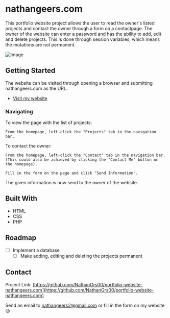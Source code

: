 # nathangeers.com

This portfolio website project allows the user to read the owner's listed projects and contact the owner through a form on a contactpage.
The owner of the website can enter a password and has the ability to add, edit and delete projects. This is done through session variables, which means the mutations are not permanent.

![Image](https://github.com/user-attachments/assets/a5a60b10-5961-4681-8426-6dbc01ff7525)

## Getting Started

The website can be visited through opening a browser and submitting nathangeers.com as the URL.

- [Visit my website](nathangeers.com)

### Navigating

To view the page with the list of projects:

    From the homepage, left-click the "Projects" tab in the navigation bar.
    
To contact the owner:
    
    From the homepage, left-click the "Contact" tab in the navigation bar.
    (This could also be achieved by clicking the "Contact Me" button on the homepage). 

    Fill in the form on the page and click "Send Information".

The given information is now send to the owner of the website.

## Built With

* HTML
* CSS
* PHP

## Roadmap

- [ ] Implement a database
    - [ ] Make adding, editing and deleting the projects permanent

## Contact

Project Link: [https://github.com/NathanGrs00/portfolio-website-nathangeers.com](https://github.com/NathanGrs00/portfolio-website-nathangeers.com)

Send an email to nathangeers2@gmail.com or fill in the form on my website 😉
